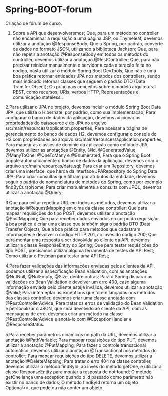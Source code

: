 # Spring-BOOT-forum
Criação de fórum de curso.

1. Sobre a API que desenvolveremos;
Que, para um método no controller não encaminhar a requisição a uma página JSP, ou Thymeleaf, devemos utilizar a anotação @ResponseBody;
Que o Spring, por padrão, converte os dados no formato JSON, utilizando a biblioteca Jackson;
Que, para não repetir a anotação @ResponseBody em todos os métodos do controller, devemos utilizar a anotação @RestController;
Que, para não precisar reiniciar manualmente o servidor a cada alteração feita no código, basta utilizar o módulo Spring Boot DevTools;
Que não é uma boa prática retornar entidades JPA nos métodos dos controllers, sendo mais indicado retornar classes que seguem o padrão DTO (Data Transfer Object);
Os principais conceitos sobre o modelo arquitetural REST, como recursos, URIs, verbos HTTP, Representações e comunicação stateless..

2.Para utilizar o JPA no projeto, devemos incluir o módulo Spring Boot Data JPA, que utiliza o Hibernate, por padrão, como sua implementação;
Para configurar o banco de dados da aplicação, devemos adicionar as propriedades do datasource e do JPA no arquivo src/main/resources/application.properties;
Para acessar a página de gerenciamento do banco de dados H2, devemos configurar o console do H2 com propriedades no arquivo src/main/resources/application.properties;
Para mapear as classes de domínio da aplicação como entidade JPA, devemos utilizar as anotações @Entity, @Id, @GeneratedValue, @ManyToOne, @OneToMany e @Enumerated;
Para que o Spring Boot popule automaticamente o banco de dados da aplicação, devemos criar o arquivo src/main/resources/data.sql;
Para criar um Repository, devemos criar uma interface, que herda da interface JPARepository do Spring Data JPA;
Para criar consultas que filtram por atributos da entidade, devemos seguir o padrão de nomenclatura de métodos do Spring, como por exemplo findByCursoNome;
Para criar manualmente a consulta com JPQL, devemos utilizar a anotação @Query;

3.Que para evitar repetir a URL em todos os métodos, devemos utilizar a anotação @RequestMapping em cima da classe controller;
Que para mapear requisições do tipo POST, devemos utilizar a anotação @PostMapping;
Que para receber dados enviados no corpo da requisição, a boa prática é criar uma classe que também siga o padrão DTO (Data Transfer Object);
Que a boa prática para métodos que cadastram informações é devolver o código HTTP 201, ao invés do código 200;
Que para montar uma resposta a ser devolvida ao cliente da API, devemos utilizar a classe ResponseEntity do Spring;
Que para testar requisições do tipo POST, precisamos utilizar alguma ferramenta de testes de API Rest;
Como utilizar o Postman para testar uma API Rest;

4.Para fazer validações das informações enviadas pelos clientes da API, podemos utilizar a especificação Bean Validation, com as anotações @NotNull, @NotEmpty, @Size, dentre outras;
Para o Spring disparar as validações do Bean Validation e devolver um erro 400, caso alguma informação enviada pelo cliente esteja inválida, devemos utilizar a anotação @Valid;
Para interceptar as exceptions que forem lançadas nos métodos das classes controller, devemos criar uma classe anotada com @RestControllerAdvice;
Para tratar os erros de validação do Bean Validation e personalizar o JSON, que será devolvido ao cliente da API, com as mensagens de erro, devemos criar um método na classe @RestControllerAdvice e anotá-lo com @ExceptionHandler e @ResponseStatus.

5.Para receber parâmetros dinâmicos no path da URL, devemos utilizar a anotação @PathVariable;
Para mapear requisições do tipo PUT, devemos utilizar a anotação @PutMapping;
Para fazer o controle transacional automático, devemos utilizar a anotação @Transactional nos métodos do controller;
Para mapear requisições do tipo DELETE, devemos utilizar a anotação @DeleteMapping;
Para tratar o erro 404 na classe controller, devemos utilizar o método findById, ao invés do método getOne, e utilizar a classe ResponseEntity para montar a resposta de not found;
O método getOne lança uma exception quando o id passado como parâmetro não existir no banco de dados;
O método findById retorna um objeto Optional<>, que pode ou não conter um objeto.
